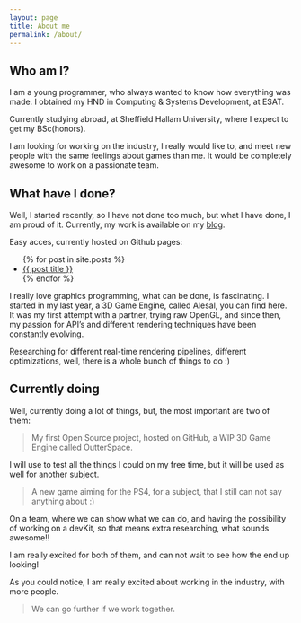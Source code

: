 ```yaml
---
layout: page
title: About me
permalink: /about/
---
```


## Who am I?

I am a young programmer, who always wanted to know how everything was made. I obtained my HND in Computing & Systems Development, at ESAT.

Currently studying abroad, at Sheffield Hallam University, where I expect to get my BSc(honors).


I am looking for working on the industry, I really would like to, and meet new people with the same feelings about games than me. It would be completely awesome to work on a passionate team.


## What have I done?

Well, I started recently, so I have not done too much, but what I have done, I am proud of it. Currently, my work is available on my [blog](http://unyankee.github.io/).

Easy acces, currently hosted on Github pages: 
<ul>
  {% for post in site.posts %}
    <li>
      <a href="{{ post.url }}">{{ post.title }}</a>
    </li>
  {% endfor %}
</ul>



I really love graphics programming, what can be done, is fascinating. I started in my last year, a 3D Game Engine, called Alesal, you can find here. It was my first attempt with a partner, trying raw OpenGL, and since then, my passion for API’s and different rendering techniques have been constantly evolving.


Researching for different real-time rendering pipelines, different optimizations, well, there is a whole bunch of things to do :)


## Currently doing

Well, currently doing a lot of things, but, the most important are two of them:

> My first Open Source project, hosted on GitHub, a WIP 3D Game Engine called OutterSpace.

 I will use to test all the things I could on my free time, but it will be used as well for another subject.

> A new game aiming for the PS4, for a subject, that I still can not say anything about :)

On a team, where we can show what we can do, and having the possibility of working on a devKit, so that means extra researching, what sounds awesome!!


I am really excited for both of them, and can not wait to see how the end up looking!


As you could notice, I am really excited about working in the industry, with more people.

  >  We can go further if we work together.

